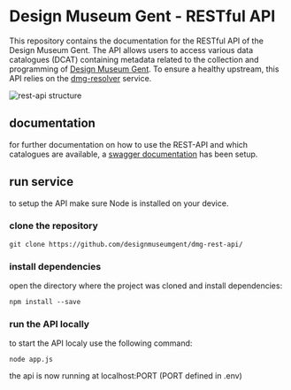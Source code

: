 # Design Museum Gent - RESTful API
This repository contains the documentation for the RESTful API of the Design Museum Gent. The API allows users to access various data catalogues (DCAT) containing metadata related to the collection and programming of [Design Museum Gent](https://designmuseumgent.be). To ensure a healthy upstream, this API relies on the [dmg-resolver](https://github.com/designmuseumgent/dmg-resolver) service. 

![rest-api structure](https://github.com/DesignMuseumGent/dmg-rest-api/assets/43210443/40618cc8-2197-4a12-8d80-0eabec1d40b1)

## documentation
for further documentation on how to use the REST-API and which catalogues are available, a [swagger documentation](https://data.designmuseumgent.be/api-docs) has been setup. 

## run service 
to setup the API make sure Node is installed on your device. 

### clone the repository 
```
git clone https://github.com/designmuseumgent/dmg-rest-api/
```

### install dependencies 
open the directory where the project was cloned and install dependencies:
```
npm install --save
```

### run the API locally 
to start the API localy use the following command: 
```
node app.js
```

the api is now running at localhost:PORT (PORT defined in .env)

